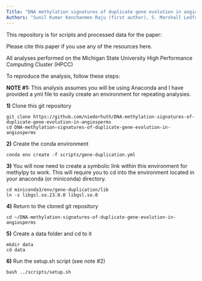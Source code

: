 ```yaml
---
Title: "DNA methylation signatures of duplicate gene evolution in angiosperms"
Authors: "Sunil Kumar Kenchanmen Raju (first author), S. Marshall Ledford, Chad E. Niederhuth (corresponding author)"
---
```


This repository is for scripts and processed data for the paper:

Please cite this paper if you use any of the resources here.

All analyses performed on the Michigan State University High Performance Computing Cluster (HPCC)

To reproduce the analysis, follow these steps:

**NOTE #1:** This analysis assumes you will be using Anaconda and I have provided a yml file to easily create an environment for repeating analysies.

**1)** Clone this git repository

```
git clone https://github.com/niederhuth/DNA-methylation-signatures-of-duplicate-gene-evolution-in-angiosperms
cd DNA-methylation-signatures-of-duplicate-gene-evolution-in-angiosperms
```

**2)** Create the conda environment

```
conda env create -f scripts/gene-duplication.yml
```

**3)** You will now need to create a symbolic link within this environment for methylpy to work. This will require you to cd into the environment located in your anaconda (or miniconda) directory.

```
cd miniconda3/env/gene-duplication/lib
ln -s libgsl.so.23.0.0 libgsl.so.0
```

**4)** Return to the cloned git repository

```
cd ~/DNA-methylation-signatures-of-duplicate-gene-evolution-in-angiosperms
```

**5)** Create a data folder and cd to it

```
mkdir data
cd data
```

**6)** Run the setup.sh script (see note #2)

```
bash ../scripts/setup.sh
```


